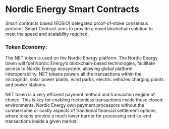 # Nordic Energy Smart Contracts

Smart contracts based (EOSIO) delegated proof-of-stake consensus protocol. Smart Contract aims to provide a novel blockchain solution to meet the speed and scalability required.


### Token Economy:

The NET token is used on the Nordic Energy platform. The Nordic Energy token will fuel Nordic Energy’s blockchain-based technologies, facilitate access to Nordic Energy ecosystem, allowing global platform interoperability. NET tokens powers all the transactions within the microgrids, solar power plants, wind parks, electric vehicles charging points and power stations. 

NET token is a very efficient payment method and transaction engine of choice. This is key for enabling frictionless transactions inside these closed environments. Nordic Energy own payment processors without the cumbersome or costly aspects of traditional financial settlement options, where tokens provide a much lower barrier for processing end-to-end transactions inside a given market.
